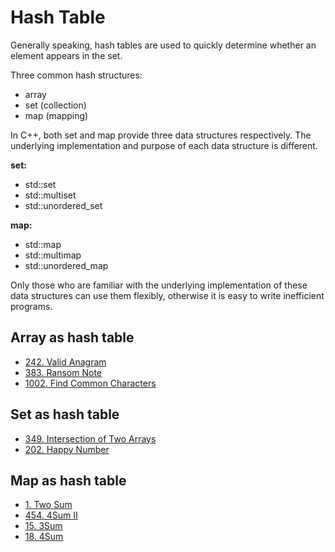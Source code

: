 # Hash Table

Generally speaking, hash tables are used to quickly determine whether an element appears in the set.

Three common hash structures:

- array
- set (collection)
- map (mapping)

In C++, both set and map provide three data structures respectively. The underlying implementation and purpose of each data structure is different.

**set:**

- std::set
- std::multiset
- std::unordered_set

**map:**

- std::map
- std::multimap
- std::unordered_map

Only those who are familiar with the underlying implementation of these data structures can use them flexibly, otherwise it is easy to write inefficient programs.

## Array as hash table

- [242. Valid Anagram](https://leetcode.com/problems/valid-anagram/)
- [383. Ransom Note](https://leetcode.com/problems/ransom-note/)
- [1002. Find Common Characters](https://leetcode.com/problems/find-common-characters/)

## Set as hash table

- [349. Intersection of Two Arrays](https://leetcode.com/problems/intersection-of-two-arrays/)
- [202. Happy Number](https://leetcode.com/problems/happy-number/)

## Map as hash table

- [1. Two Sum](https://leetcode.com/problems/two-sum/)
- [454. 4Sum II](https://leetcode.com/problems/4sum-ii/)
- [15. 3Sum](https://leetcode.com/problems/3sum/)
- [18. 4Sum](https://leetcode.com/problems/4sum/)
